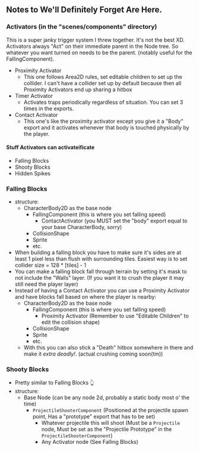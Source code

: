 ## Notes to We'll Definitely Forget Are Here.

### Activators (in the "scenes/components" directory)

This is a super janky trigger system I threw together. It's not the best XD. Activators always "Act" on their immediate parent in the Node tree. So whatever you want turned on needs to be the parent. (notably useful for the FallingComponent).

- Proximity Activator
    - This one follows Area2D rules, set editable children to set up the collider. I can't have a collider set up by default because then all Proximity Activators end up sharing a hitbox
- Timer Activator
    - Activates traps periodically regardless of situation. You can set 3 times in the exports.
- Contact Activator
    - This one's like the proximity activator except you give it a "Body" export and it activates whenever that body is touched physically by the player.

#### Stuff Activators can activateificate

- Falling Blocks
- Shooty Blocks
- Hidden Spikes

### Falling Blocks

- structure:
    - CharacterBody2D as the base node
        - FallingComponent (this is where you set falling speed)
            - ContactActivator (you MUST set the "body" export equal to your base CharacterBody, sorry)
        - CollisionShape
        - Sprite
        - etc.
- When building a falling block you have to make sure it's sides are at least 1 pixel less than flush with surrounding tiles. Easiest way is to set collider size = 128 * [tiles] - 1
- You can make a falling block fall through terrain by setting it's mask to not include the "Walls" layer. (If you want it to crush the player it may still need the player layer)
- Instead of having a Contact Activator you can use a Proximity Activator and have blocks fall based on where the player is nearby:
    - CharacterBody2D as the base node
        - FallingComponent (this is where you set falling speed)
            - Proximity Activator (Remember to use "Editable Children" to edit the collision shape)
        - CollisionShape
        - Sprite
        - etc.
    - With this you can also stick a "Death" hitbox somewhere in there and make it _extra deadly!_. (actual crushing coming soon(tm))

### Shooty Blocks

- Pretty similar to Falling Blocks 👆
- structure:
    - Base Node (can be any node 2d, probably a static body most o' the time)
        - `ProjectileShooterComponent` (Positioned at the projectile spawn point, Has a "prototype" export that has to be set)
            - Whatever projectile this will shoot (Must be a `Projectile` node, Must be set as the "Projectile Prototype" in the `ProjectileShooterComponent`)
            - Any Activator node (See Falling Blocks)
